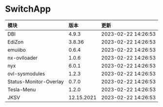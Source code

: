 # SwitchApp

|模块|版本|更新|
|:-|:-|:-|
|DBI|4.9.3|2023-02-22 14:26:53|
|EdiZon|3.8.36|2023-02-22 14:26:53|
|emuiibo|0.6.4|2023-02-22 14:26:53|
|nx-ovlloader|1.0.6|2023-02-22 14:26:53|
|nyx|6.0.1|2023-02-22 14:26:53|
|ovl-sysmodules|1.2.3|2023-02-22 14:26:53|
|Status-Monitor-Overlay|0.7.0|2023-02-22 14:26:53|
|Tesla-Menu|1.2.0|2023-02-22 14:26:53|
|JKSV|12.15.2021|2023-02-22 14:26:53|
